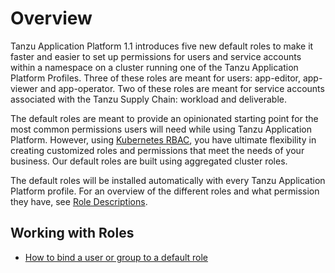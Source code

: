# Overview

Tanzu Application Platform 1.1 introduces five new default roles to make it faster and easier to set up permissions for users and service accounts within a namespace on a cluster running one of the Tanzu Application Platform Profiles. Three of these roles are meant for users: app-editor, app-viewer and app-operator. Two of these roles are meant for service accounts associated with the Tanzu Supply Chain: workload and deliverable. 

The default roles are meant to provide an opinionated starting point for the most common permissions users will need while using Tanzu Application Platform. However, using [Kubernetes RBAC](https://kubernetes.io/docs/reference/access-authn-authz/rbac/), you have ultimate flexibility in creating customized roles and permissions that meet the needs of your business. Our default roles are built using aggregated cluster roles. 

The default roles will be installed automatically with every Tanzu Application Platform profile. For an overview of the different roles and what permission they have, see [Role Descriptions](role-descriptions.md).

## Working with Roles

* [How to bind a user or group to a default role](binding.md)